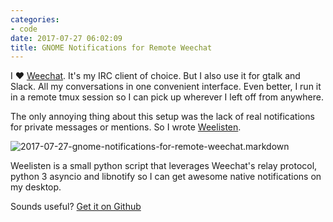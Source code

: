 ```yaml
---
categories:
- code
date: 2017-07-27 06:02:09
title: GNOME Notifications for Remote Weechat
---
```


I ❤ [Weechat](https://weechat.org). It's my IRC client of choice. But I also
use it for gtalk and Slack. All my conversations in one convenient interface.
Even better, I run it in a remote tmux session so I can pick up wherever
I left off from anywhere.

The only annoying thing about this setup was the lack of real notifications
for private messages or mentions. So I wrote [Weelisten](https://github.com/Fingel/weelisten).

<img class="img-fluid" src="http://s3-us-west-2.amazonaws.com/pedaldp/images/2017-07-gnome-notifications-for-remote-weechat/weelisten.png" alt="2017-07-27-gnome-notifications-for-remote-weechat.markdown">


Weelisten is a small python script that leverages
Weechat's relay protocol, python 3 asyncio and libnotify so I can get awesome
native notifications on my desktop.

Sounds useful? [Get it on Github](https://github.com/Fingel/weelisten)

<!--more-->
